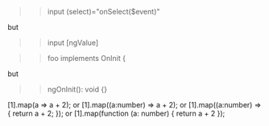 >> input (select)="onSelect($event)" 

but
>> input [ngValue]



>> foo implements OnInit {

but 

>> ngOnInit(): void {}



   [1].map(a => a + 2);
or [1].map((a:number) => a + 2);
or [1].map((a:number) => { return a + 2; });
or [1].map(function (a: number) { return a + 2 });


 
 
